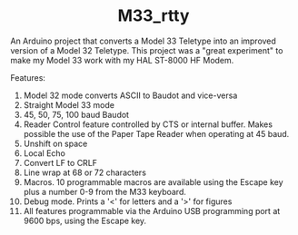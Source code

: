 <h1 style="text-align: center;">M33_rtty</h1>
<p>An Arduino project that converts a Model 33 Teletype into an improved version of a Model 32 Teletype. This project was a "great experiment" to make my Model 33 work with my HAL ST-8000 HF Modem.</p>
<p>Features:</p>
<ol>
<li>Model 32 mode converts ASCII to Baudot and vice-versa</li>
<li>Straight Model 33 mode</li>
<li>45, 50, 75, 100 baud Baudot</li>
<li>Reader Control feature controlled by CTS or internal buffer. Makes possible the use of the Paper Tape Reader when operating at 45 baud.</li>
<li>Unshift on space</li>
<li>Local Echo</li>
<li>Convert LF to CRLF</li>
<li>Line wrap at 68 or 72 characters</li>
<li>Macros. 10 programmable macros are available using the Escape key plus a number 0-9 from the M33 keyboard.</li>
<li>Debug mode. Prints a '&lt;' for letters and a '&gt;' for figures</li>
<li>All features programmable via the Arduino USB programming port at 9600 bps, using the Escape key.</li>
</ol>